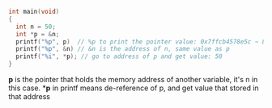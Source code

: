 ```C
int main(void) 
{
  int n = 50;
  int *p = &n;
  printf("%p", p)  // %p to print the pointer value: 0x7ffcb4578e5c ~ 8 byte
  printf("%p", &n) // &n is the address of n, same value as p
  printf("%i", *p); // go to address of p and get value: 50
}
```
**p** is the pointer that holds the memory address of another variable, it's n in this case.
***p** in printf means de-reference of p, and get value that stored in that address
